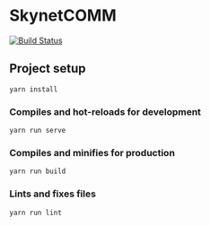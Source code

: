 # SkynetCOMM

[![Build Status](https://travis-ci.com/SkyZH/SkynetCOMM.svg?branch=master)](https://travis-ci.com/SkyZH/SkynetCOMM)

## Project setup
```
yarn install
```

### Compiles and hot-reloads for development
```
yarn run serve
```

### Compiles and minifies for production
```
yarn run build
```

### Lints and fixes files
```
yarn run lint
```

